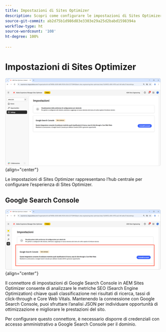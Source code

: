 ```yaml
---
title: Impostazioni di Sites Optimizer
description: Scopri come configurare le impostazioni di Sites Optimizer e integrarle con altri strumenti.
source-git-commit: ab2d75b1d986d83e3303e29a25d2babd1598394a
workflow-type: ht
source-wordcount: '108'
ht-degree: 100%

---
```



# Impostazioni di Sites Optimizer

![Impostazioni di Sites Optimizer](./assets/settings/hero.png){align="center"}

Le impostazioni di Sites Optimizer rappresentano l’hub centrale per configurare l’esperienza di Sites Optimizer.

## Google Search Console

![Impostazioni di Sites Optimizer per Google Search Console](./assets/settings/google-search-console.png){align="center"}

Il connettore di impostazioni di Google Search Console in AEM Sites Optimizer consente di analizzare le metriche SEO (Search Engine Optimization) chiave quali classificazione nei risultati di ricerca, tassi di click-through e Core Web Vitals. Mantenendo la connessione con Google Search Console, puoi sfruttare l’analisi JSON per individuare opportunità di ottimizzazione e migliorare le prestazioni del sito.

Per configurare questo connettore, è necessario disporre di credenziali con accesso amministrativo a Google Search Console per il dominio.
